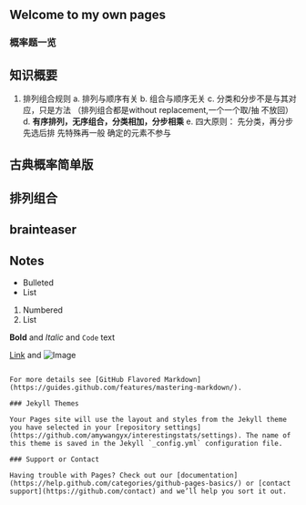 ## Welcome to my own pages

### 概率题一览

## 知识概要
1. 排列组合规则
      a. 排列与顺序有关
      b. 组合与顺序无关
      c. 分类和分步不是与其对应，只是方法 （排列组合都是without replacement,一个一个取/抽 不放回）
      d. **有序排列，无序组合，分类相加，分步相乘**
   e. 四大原则：
      先分类，再分步
      先选后排
      先特殊再一般
      确定的元素不参与
   
## 古典概率简单版

## 排列组合
## brainteaser
## Notes

- Bulleted
- List

1. Numbered
2. List

**Bold** and _Italic_ and `Code` text

[Link](url) and ![Image](src)
```

For more details see [GitHub Flavored Markdown](https://guides.github.com/features/mastering-markdown/).

### Jekyll Themes

Your Pages site will use the layout and styles from the Jekyll theme you have selected in your [repository settings](https://github.com/amywangyx/interestingstats/settings). The name of this theme is saved in the Jekyll `_config.yml` configuration file.

### Support or Contact

Having trouble with Pages? Check out our [documentation](https://help.github.com/categories/github-pages-basics/) or [contact support](https://github.com/contact) and we’ll help you sort it out.
